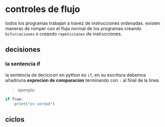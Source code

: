 # controles de flujo
todos los programas trabajan a travez de instrucciones ordenadas.
existen maneras de romper con el flujo normal de los programas creando
`bifurcaciones` o creando
`repeticiones` de instrucciones.
## decisiones
### la sentencia if
la sentencia de decicicon en python es `if`, en su escritura debemos añadiruna **exprecion de comparacion**
terminando con `:` al final de la linea
> ejemplo:

```python
if True:
    print("es verdad")
```
## ciclos